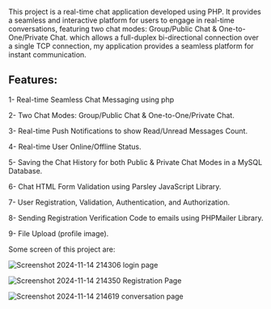 This project is a real-time chat application developed using PHP. It provides a seamless and interactive platform for users to engage in real-time conversations, featuring two chat modes: 
Group/Public Chat & One-to-One/Private Chat.  which allows a full-duplex bi-directional connection over a single TCP connection, my application
provides a seamless platform for instant communication.

## Features:
1- Real-time Seamless Chat Messaging using php

2- Two Chat Modes: Group/Public Chat & One-to-One/Private Chat.

3- Real-time Push Notifications to show Read/Unread Messages Count.

4- Real-time User Online/Offline Status.

5- Saving the Chat History for both Public & Private Chat Modes in a MySQL Database.

6- Chat HTML Form Validation using Parsley JavaScript Library.

7- User Registration, Validation, Authentication, and Authorization.

8- Sending Registration Verification Code to emails using PHPMailer Library.

9- File Upload (profile image).

Some screen of this project are:


![Screenshot 2024-11-14 214306](https://github.com/user-attachments/assets/7be57208-d375-4116-9a2c-7adf9a4325ad)
login page

![Screenshot 2024-11-14 214350](https://github.com/user-attachments/assets/570c1873-627c-4c60-bcbc-11a527fb934a)
Registration Page

![Screenshot 2024-11-14 214619](https://github.com/user-attachments/assets/d9eae83f-4fb7-4527-bde9-652d3ba954f4)
conversation page
